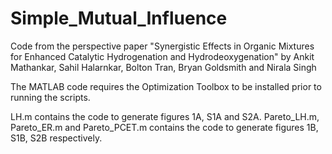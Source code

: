 # Simple_Mutual_Influence
Code from the perspective paper "Synergistic Effects in Organic Mixtures for Enhanced Catalytic Hydrogenation and Hydrodeoxygenation" by Ankit Mathankar, Sahil Halarnkar, Bolton Tran, Bryan Goldsmith and Nirala Singh

The MATLAB code requires the Optimization Toolbox to be installed prior to running the scripts. 

LH.m contains the code to generate figures 1A, S1A and S2A. Pareto_LH.m, Pareto_ER.m and Pareto_PCET.m contains the code to generate figures 1B, S1B, S2B respectively.  

